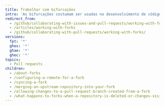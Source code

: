 ```yaml
---
title: Trabalhar com bifurcações
intro: 'As bifurcações costumam ser usadas no desenvolvimento de código aberto no {% data variables.product.product_name %}.'
redirect_from:
  - /github/collaborating-with-issues-and-pull-requests/working-with-forks/
  - /articles/working-with-forks
  - /github/collaborating-with-pull-requests/working-with-forks/
versions:
  fpt: '*'
  ghes: '*'
  ghae: '*'
  ghec: '*'
topics:
  - Pull requests
children:
  - /about-forks
  - /configuring-a-remote-for-a-fork
  - /syncing-a-fork
  - /merging-an-upstream-repository-into-your-fork
  - /allowing-changes-to-a-pull-request-branch-created-from-a-fork
  - /what-happens-to-forks-when-a-repository-is-deleted-or-changes-visibility
---
```


